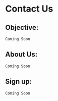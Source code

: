 # Contact Us

## Objective:

`Coming Soon`

## About Us:

`Coming Soon`

## Sign up:

`Coming Soon`

